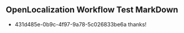 ## OpenLocalization Workflow Test MarkDown
* 431d485e-0b9c-4f97-9a78-5c026833be6a 
thanks!<!--HONumber=Mar16_HO2-->
